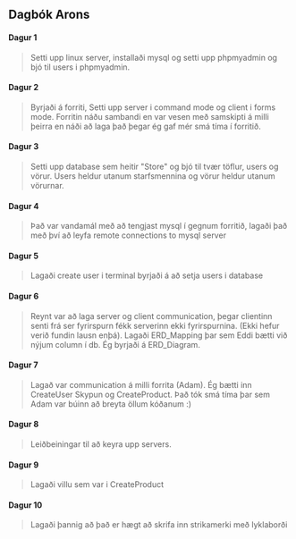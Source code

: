 ## Dagbók Arons

#### Dagur 1
  > Setti upp linux server, installaði mysql og setti upp phpmyadmin og bjó til users i phpmyadmin.

#### Dagur 2
  > Byrjaði á forriti, Setti upp server i command mode og client i forms mode. Forritin náðu sambandi en var vesen með samskipti á milli þeirra en náði að laga það þegar ég gaf mér smá tíma í forritið.

#### Dagur 3
  > Setti upp database sem heitir "Store" og bjó til tvær töflur, users og vörur. Users heldur utanum starfsmennina og vörur heldur utanum vörurnar.

#### Dagur 4
  > Það var vandamál með að tengjast mysql í gegnum forritið, lagaði það með því að leyfa remote connections to mysql server

#### Dagur 5
  > Lagaði create user i terminal byrjaði á að setja users i database

#### Dagur 6
  > Reynt var að laga server og client communication, þegar clientinn senti frá ser fyrirspurn fékk serverinn ekki fyrirspurnina. (Ekki hefur verið fundin lausn enþá). Lagaði ERD_Mapping þar sem Eddi bætti við nýjum column í db. Ég byrjaði á ERD_Diagram. 

#### Dagur 7 
  > Lagað var communication á milli forrita (Adam). Ég bætti inn CreateUser Skypun og CreateProduct. Það tók smá tíma þar sem Adam var búinn að breyta öllum kóðanum :)

#### Dagur 8
  > Leiðbeiningar til að keyra upp servers. 
  
#### Dagur 9
  > Lagaði villu sem var i CreateProduct
  
#### Dagur 10
  > Lagaði þannig að það er hægt að skrifa inn strikamerki með lyklaborði

